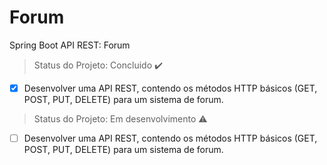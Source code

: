# Forum
Spring Boot API REST: Forum

> Status do Projeto: Concluido :heavy_check_mark:

- [X] Desenvolver uma API REST, contendo os métodos HTTP básicos (GET, POST, PUT, DELETE) para um sistema de forum.

> Status do Projeto: Em desenvolvimento :warning:

- [ ] Desenvolver uma API REST, contendo os métodos HTTP básicos (GET, POST, PUT, DELETE) para um sistema de forum.

